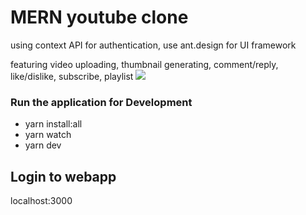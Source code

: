 # MERN youtube clone

using context API for authentication, use ant.design for UI framework

featuring video uploading, thumbnail generating, comment/reply, like/dislike, subscribe, playlist
![](upload.gif)
### Run the application for Development
- yarn install:all
- yarn watch
- yarn dev

## Login to webapp
localhost:3000
